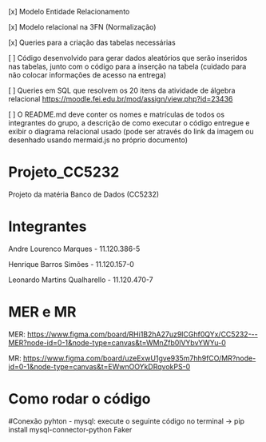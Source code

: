 [x]  Modelo Entidade Relacionamento

[x] Modelo relacional na 3FN (Normalização)

[x] Queries para a criação das tabelas necessárias

[ ] Código desenvolvido para gerar dados aleatórios que serão inseridos nas tabelas, junto com o código para a inserção na tabela (cuidado para não colocar informações de acesso na entrega)

[ ] Queries em SQL que resolvem os 20 itens da atividade de álgebra relacional 
  https://moodle.fei.edu.br/mod/assign/view.php?id=23436

[ ] O README.md deve conter os nomes e matrículas de todos os integrantes do grupo, a descrição de como executar o código entregue e exibir o diagrama relacional usado (pode ser através do link da imagem ou desenhado usando mermaid.js no próprio documento)

# Projeto_CC5232
Projeto da matéria Banco de Dados (CC5232)


# Integrantes 
Andre Lourenco Marques - 11.120.386-5

Henrique Barros Simões - 11.120.157-0

Leonardo Martins Qualharello - 11.120.470-7


# MER e MR
MER: https://www.figma.com/board/RHi1B2hA27uz9lCGhf0QYx/CC5232---MER?node-id=0-1&node-type=canvas&t=WMnZfb0lVYbvYWYu-0

MR: https://www.figma.com/board/uzeExwU1gve935m7hh9fCO/MR?node-id=0-1&node-type=canvas&t=EWwnOOYkDRqvokPS-0

# Como rodar o código 

  #Conexão pyhton - mysql: execute o seguinte código no terminal -> pip install mysql-connector-python Faker

